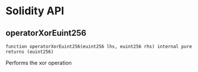 # Solidity API

## operatorXorEuint256

```solidity
function operatorXorEuint256(euint256 lhs, euint256 rhs) internal pure returns (euint256)
```

Performs the xor operation

